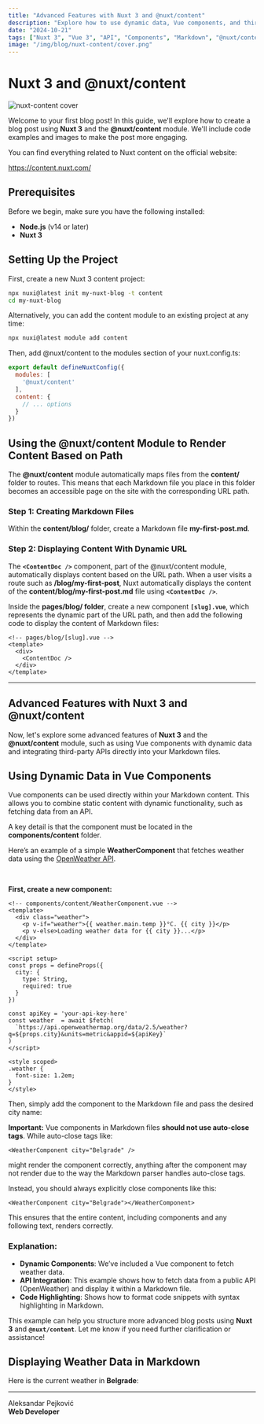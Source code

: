 ```yaml
---
title: "Advanced Features with Nuxt 3 and @nuxt/content"
description: "Explore how to use dynamic data, Vue components, and third-party APIs in Nuxt 3 using Markdown."
date: "2024-10-21"
tags: ["Nuxt 3", "Vue 3", "API", "Components", "Markdown", "@nuxt/content"]
image: "/img/blog/nuxt-content/cover.png"
---
```


# Nuxt 3 and @nuxt/content

<img src="/img/blog/nuxt-content/cover.png" alt="nuxt-content cover" class="content-project-image">

Welcome to your first blog post! In this guide, we'll explore how to create a blog post using **Nuxt 3** and the **@nuxt/content** module. We'll include code examples and images to make the post more engaging.

You can find everything related to Nuxt content on the official website:

https://content.nuxt.com/

## Prerequisites

Before we begin, make sure you have the following installed:

- **Node.js** (v14 or later)
- **Nuxt 3**

## Setting Up the Project

First, create a new Nuxt 3 content project:

```bash
npx nuxi@latest init my-nuxt-blog -t content
cd my-nuxt-blog
```

Alternatively, you can add the content module to an existing project at any time:
```bash
npx nuxi@latest module add content
```

Then, add @nuxt/content to the modules section of your nuxt.config.ts:

```js
export default defineNuxtConfig({
  modules: [
    '@nuxt/content'
  ],
  content: {
    // ... options
  }
})
```

## Using the @nuxt/content Module to Render Content Based on Path

The **@nuxt/content** module automatically maps files from the **content/** folder to routes. This means that each Markdown file you place in this folder becomes an accessible page on the site with the corresponding URL path.

### Step 1: Creating Markdown Files

Within the **content/blog/** folder, create a Markdown file **my-first-post.md**.

### Step 2: Displaying Content With Dynamic URL

The **`<ContentDoc />`** component, part of the @nuxt/content module, automatically displays content based on the URL path. When a user visits a route such as **/blog/my-first-post**, Nuxt automatically displays the content of the **content/blog/my-first-post.md** file using **`<ContentDoc />`**.

Inside the **pages/blog/ folder**, create a new component **`[slug].vue`**, which represents the dynamic part of the URL path, and then add the following code to display the content of Markdown files:

```vue
<!-- pages/blog/[slug].vue -->
<template>
  <div>
    <ContentDoc />
  </div>
</template>
```

---

## Advanced Features with Nuxt 3 and @nuxt/content

Now, let's explore some advanced features of **Nuxt 3** and the **@nuxt/content** module, such as using Vue components with dynamic data and integrating third-party APIs directly into your Markdown files.

## Using Dynamic Data in Vue Components

Vue components can be used directly within your Markdown content. This allows you to combine static content with dynamic functionality, such as fetching data from an API.

A key detail is that the component must be located in the **components/content** folder.

Here’s an example of a simple **WeatherComponent** that fetches weather data using the [OpenWeather API](https://openweathermap.org/).

<br/>

**First, create a new component:**

```vue
<!-- components/content/WeatherComponent.vue -->
<template>
  <div class="weather">
    <p v-if="weather">{{ weather.main.temp }}°C. {{ city }}</p>
    <p v-else>Loading weather data for {{ city }}...</p>
  </div>
</template>

<script setup>
const props = defineProps({
  city: {
    type: String,
    required: true
  }
})

const apiKey = 'your-api-key-here'
const weather  = await $fetch(
  `https://api.openweathermap.org/data/2.5/weather?q=${props.city}&units=metric&appid=${apiKey}`
)
</script>

<style scoped>
.weather {
  font-size: 1.2em;
}
</style>
```

Then, simply add the component to the Markdown file and pass the desired city name:

**Important:** Vue components in Markdown files **should not use auto-close tags**. While auto-close tags like:

```vue
<WeatherComponent city="Belgrade" />
```

might render the component correctly, anything after the component may not render due to the way the Markdown parser handles auto-close tags.

Instead, you should always explicitly close components like this:

```vue
<WeatherComponent city="Belgrade"></WeatherComponent>
```

This ensures that the entire content, including components and any following text, renders correctly.

### Explanation:

- **Dynamic Components**: We’ve included a Vue component to fetch weather data.
- **API Integration**: This example shows how to fetch data from a public API (OpenWeather) and display it within a Markdown file.
- **Code Highlighting**: Shows how to format code snippets with syntax highlighting in Markdown.

This example can help you structure more advanced blog posts using **Nuxt 3** and **`@nuxt/content`**. Let me know if you need further clarification or assistance!

## Displaying Weather Data in Markdown

Here is the current weather in **Belgrade**:

<WeatherComponent city="Belgrade"></WeatherComponent>

---

Aleksandar Pejković  
**Web Developer**  
